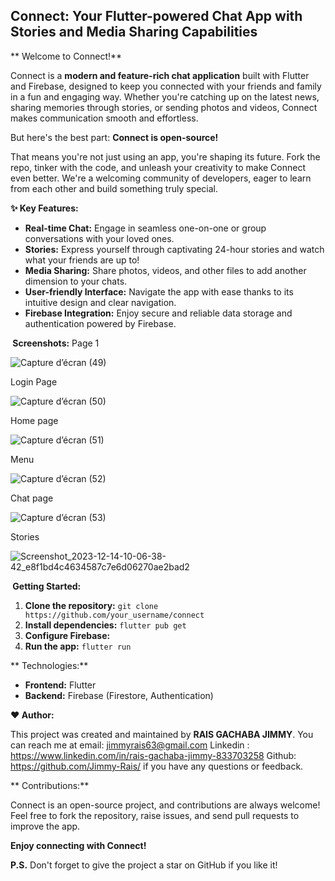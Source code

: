 ## Connect: Your Flutter-powered Chat App with Stories and Media Sharing Capabilities

** Welcome to Connect!**

Connect is a **modern and feature-rich chat application** built with Flutter and Firebase, designed to keep you connected with your friends and family in a fun and engaging way. Whether you're catching up on the latest news, sharing memories through stories, or sending photos and videos, Connect makes communication smooth and effortless.

But here's the best part: **Connect is open-source!**

That means you're not just using an app, you're shaping its future. Fork the repo, tinker with the code, and unleash your creativity to make Connect even better. We're a welcoming community of developers, eager to learn from each other and build something truly special.



**✨ Key Features:**

* **Real-time Chat:** Engage in seamless one-on-one or group conversations with your loved ones.
* **Stories:** Express yourself through captivating 24-hour stories and watch what your friends are up to!
* **Media Sharing:** Share photos, videos, and other files to add another dimension to your chats.
* **User-friendly Interface:** Navigate the app with ease thanks to its intuitive design and clear navigation.
* **Firebase Integration:** Enjoy secure and reliable data storage and authentication powered by Firebase.

**️ Screenshots:**
Page 1

![Capture d’écran (49)](https://github.com/Jimmy-Rais/Connect_app-2.0/assets/81222691/fe2f2236-9685-4ed9-9d9f-0a383ded2297)

Login Page

![Capture d’écran (50)](https://github.com/Jimmy-Rais/Connect_app-2.0/assets/81222691/3f6f4a98-e647-4969-b943-aa110c145e49)

Home page

![Capture d’écran (51)](https://github.com/Jimmy-Rais/Connect_app-2.0/assets/81222691/97be6674-4c6f-44c6-807c-0f67f5c2c9f2)

Menu

![Capture d’écran (52)](https://github.com/Jimmy-Rais/Connect_app-2.0/assets/81222691/61cd9e8e-b574-4690-bca1-e42826ec5e36)

Chat page

![Capture d’écran (53)](https://github.com/Jimmy-Rais/Connect_app-2.0/assets/81222691/c135cf92-9e96-4fe5-87bb-61086029c037)

Stories

![Screenshot_2023-12-14-10-06-38-42_e8f1bd4c4634587c7e6d06270ae2bad2](https://github.com/Jimmy-Rais/Connect_app-2.0/assets/81222691/3f00926c-061a-4bfd-870b-c7e649e8749a)

**️ Getting Started:**

1. **Clone the repository:** `git clone https://github.com/your_username/connect`
2. **Install dependencies:** `flutter pub get`
3. **Configure Firebase:**
4. **Run the app:** `flutter run`

** Technologies:**

* **Frontend:** Flutter
* **Backend:** Firebase (Firestore, Authentication)

**❤️ Author:**

This project was created and maintained by **RAIS GACHABA JIMMY**. You can reach me at
email: jimmyrais63@gmail.com 
Linkedin : https://www.linkedin.com/in/rais-gachaba-jimmy-833703258
Github: https://github.com/Jimmy-Rais/
if you have any questions or feedback.

** Contributions:**

Connect is an open-source project, and contributions are always welcome! Feel free to fork the repository, raise issues, and send pull requests to improve the app.

**Enjoy connecting with Connect!**

**P.S.** Don't forget to give the project a star on GitHub if you like it!


